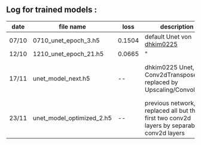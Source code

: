 ## Log for trained models :
| date 	| file name 			| loss 	 | description | comment |
--------|-----------------------|--------|-------------|---------|
| 07/10 | 0710_unet_epoch_3.h5 	| 0.1504 | default Unet von [dhkim0225](https://github.com/dhkim0225/keras-image-segmentation.git) | naja |
| 12/10 | 1210_unet_epoch_21.h5 | 0.0665 | " | better |
| 17/11 | unet_model_next.h5    | --     | dhkim0225 Unet, Conv2dTranspose replaced by Upscaling/Convolution | trained with pretrained vgg16 weights |
| 23/11 | unet_model_optimized_2.h5 | -- | previous network, but replaced all but the first two conv2d layers by separable conv2d layers | accuracy not the same as before yet | Epoch 9 |
